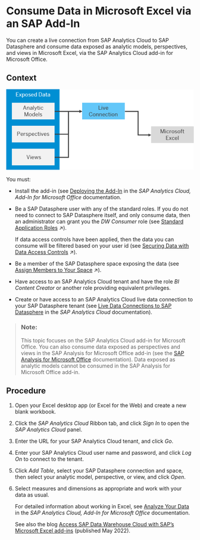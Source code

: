 <!-- loioef6e226fc32e48a5b3655fdb1102c0d5 -->

# Consume Data in Microsoft Excel via an SAP Add-In

You can create a live connection from SAP Analytics Cloud to SAP Datasphere and consume data exposed as analytic models, perspectives, and views in Microsoft Excel, via the SAP Analytics Cloud add-in for Microsoft Office. 



## Context

![](images/Consumption_-_Excel_-_Live_Connection_fb0d22e.png)

You must:

-   Install the add-in \(see [Deploying the Add-In](https://help.sap.com/docs/SAP_ANALYTICS_CLOUD_OFFICE/2b73edbc8f8f4189a36bc7a2e038185c/6a191aeefd5c464aa2adc4e1a69d4523.html) in the *SAP Analytics Cloud, Add-In for Microsoft Office* documentation.
-   Be a SAP Datasphere user with any of the standard roles. If you do not need to connect to SAP Datasphere itself, and only consume data, then an administrator can grant you the *DW Consumer* role \(see [Standard Application Roles](https://help.sap.com/viewer/9f804b8efa8043539289f42f372c4862/cloud/en-US/a50a51d80d5746c9b805a2aacbb7e4ee.html "SAP Datasphere is delivered with several standard roles.") :arrow_upper_right:\).

    If data access controls have been applied, then the data you can consume will be filtered based on your user id \(see [Securing Data with Data Access Controls](https://help.sap.com/viewer/be5967d099974c69b77f4549425ca4c0/cloud/en-US/a032e51c730147c7a1fcac125b4cfe14.html "Data access controls allow you to apply row-level security to your objects. When a data access control is applied to a data layer view or a business layer object, any user viewing its data will see only the rows for which they are authorized, based on the specified criteria.") :arrow_upper_right:\).

-   Be a member of the SAP Datasphere space exposing the data \(see [Assign Members to Your Space](https://help.sap.com/viewer/be5967d099974c69b77f4549425ca4c0/cloud/en-US/9d59fe511ae644d98384897443054c16.html "As a Space Administrator, you can assign users as members of your space.") :arrow_upper_right:\).
-   Have access to an SAP Analytics Cloud tenant and have the role *BI Content Creator* or another role providing equivalent privileges.
-   Create or have access to an SAP Analytics Cloud live data connection to your SAP Datasphere tenant \(see [Live Data Connections to SAP Datasphere](https://help.sap.com/docs/SAP_ANALYTICS_CLOUD/00f68c2e08b941f081002fd3691d86a7/ad4281e2875949f0b4d45d1072ff4c38.html) in the *SAP Analytics Cloud* documentation\).

> ### Note:  
> This topic focuses on the SAP Analytics Cloud add-in for Microsoft Office. You can also consume data exposed as perspectives and views in the SAP Analysis for Microsoft Office add-in \(see the [SAP Analysis for Microsoft Office](https://help.sap.com/docs/SAP_BUSINESSOBJECTS_ANALYSIS_OFFICE) documentation\). Data exposed as analytic models cannot be consumed in the SAP Analysis for Microsoft Office add-in.



<a name="loioef6e226fc32e48a5b3655fdb1102c0d5__steps_a4v_2lx_3wb"/>

## Procedure

1.  Open your Excel desktop app \(or Excel for the Web\) and create a new blank workbook.

2.  Click the *SAP Analytics Cloud* Ribbon tab, and click *Sign In* to open the *SAP Analytics Cloud* panel.

3.  Enter the URL for your SAP Analytics Cloud tenant, and click *Go*.

4.  Enter your SAP Analytics Cloud user name and password, and click *Log On* to connect to the tenant.

5.  Click *Add Table*, select your SAP Datasphere connection and space, then select your analytic model, perspective, or view, and click *Open*.

6.  Select measures and dimensions as appropriate and work with your data as usual.

    For detailed information about working in Excel, see [Analyze Your Data](https://help.sap.com/docs/SAP_ANALYTICS_CLOUD_OFFICE/c637c9ff5d61457eb415ce161e38e57b/c66430b1b2084f05a5cc8fde0422f670.html) in the *SAP Analytics Cloud, Add-In for Microsoft Office* documentation.

    See also the blog [Access SAP Data Warehouse Cloud with SAP’s Microsoft Excel add-ins](https://blogs.sap.com/2022/05/17/access-sap-data-warehouse-cloud-with-saps-microsoft-excel-add-ins/comment-page-1/) \(published May 2022\).


